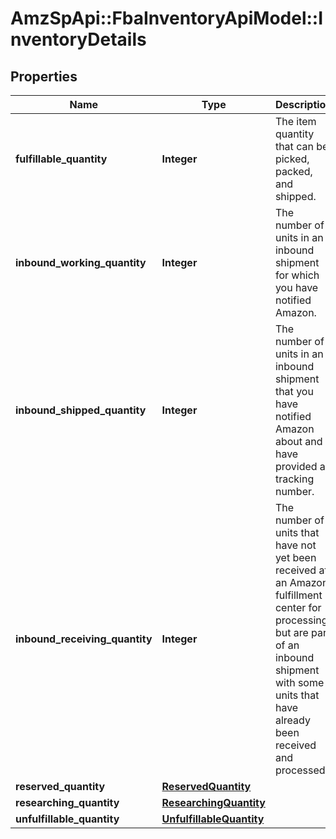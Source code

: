 # AmzSpApi::FbaInventoryApiModel::InventoryDetails

## Properties
Name | Type | Description | Notes
------------ | ------------- | ------------- | -------------
**fulfillable_quantity** | **Integer** | The item quantity that can be picked, packed, and shipped. | [optional] 
**inbound_working_quantity** | **Integer** | The number of units in an inbound shipment for which you have notified Amazon. | [optional] 
**inbound_shipped_quantity** | **Integer** | The number of units in an inbound shipment that you have notified Amazon about and have provided a tracking number. | [optional] 
**inbound_receiving_quantity** | **Integer** | The number of units that have not yet been received at an Amazon fulfillment center for processing, but are part of an inbound shipment with some units that have already been received and processed. | [optional] 
**reserved_quantity** | [**ReservedQuantity**](ReservedQuantity.md) |  | [optional] 
**researching_quantity** | [**ResearchingQuantity**](ResearchingQuantity.md) |  | [optional] 
**unfulfillable_quantity** | [**UnfulfillableQuantity**](UnfulfillableQuantity.md) |  | [optional] 


